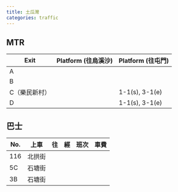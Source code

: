 ```yaml
---
title: 土瓜灣
categories: traffic
---
```


## MTR

| Exit    | Platform (往烏溪沙) | Platform (往屯門) |
| ------- | --------------- | -------------- |
| A       |                 |                |
| B       |                 |                |
| C（樂民新村） |                 | 1-1(s), 3-1(e) |
| D       |                 | 1-1(s), 3-1(e) |

## 巴士

| No. | 上車   | 往  | 經  | 班次 | 車費 |
| ------ | ------ | --- | --- | ---- | ---- |
| 116    | 北拱街 |     |     |      |      |
| 5C     | 石塘街 |     |     |      |      |
| 3B     | 石塘街 |     |     |      |      |
